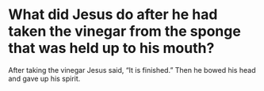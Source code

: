 # What did Jesus do after he had taken the vinegar from the sponge that was held up to his mouth?

After taking the vinegar Jesus said, “It is finished.” Then he bowed his head and gave up his spirit.
